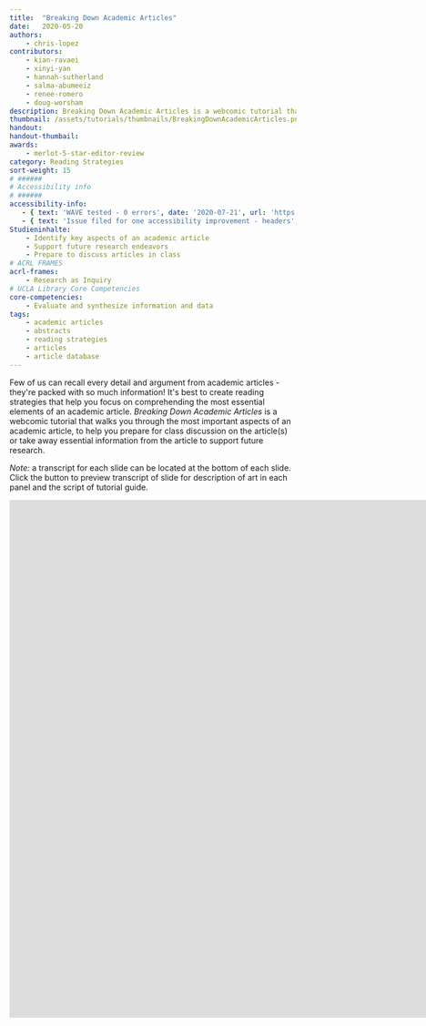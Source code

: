 ```yaml
---
title:  "Breaking Down Academic Articles"
date:   2020-05-20
authors: 
    - chris-lopez
contributors:
    - kian-ravaei
    - xinyi-yan
    - hannah-sutherland
    - salma-abumeeiz
    - renee-romero
    - doug-worsham
description: Breaking Down Academic Articles is a webcomic tutorial that walks you through the most important aspects of an academic article, to help you prepare for class discussion on the article(s) or take away essential information from the article to support future research. 
thumbnail: /assets/tutorials/thumbnails/BreakingDownAcademicArticles.png
handout:
handout-thumbail: 
awards:
    - merlot-5-star-editor-review
category: Reading Strategies
sort-weight: 15
# ######
# Accessibility info
# ######
accessibility-info:
   - { text: 'WAVE tested - 0 errors', date: '2020-07-21', url: 'https://wave.webaim.org/' }
   - { text: 'Issue filed for one accessibility improvement - headers', date: '2020-07-21', url: 'https://github.com/UCLALibrary/research-tips/issues' }
Studieninhalte:
    - Identify key aspects of an academic article
    - Support future research endeavors
    - Prepare to discuss articles in class
# ACRL FRAMES
acrl-frames:
    - Research as Inquiry
# UCLA Library Core Competencies
core-competencies:
    - Evaluate and synthesize information and data
tags:
    - academic articles
    - abstracts
    - reading strategies
    - articles
    - article database
---
```

Few of us can recall every detail and argument from academic articles - they're packed with so much information! It's best to create reading strategies that help you focus on comprehending the most essential elements of an academic article. _Breaking Down Academic Articles_ is a webcomic tutorial that walks you through the most important aspects of an academic article, to help you prepare for class discussion on the article(s) or take away essential information from the article to support future research. 

*Note:* a transcript for each slide can be located at the bottom of each slide. Click the button to preview transcript of slide for description of art in each panel and the script of tutorial guide.

<iframe src="https://uclabruinlearn.h5p.com/content/1291709931428653788/embed" width="1574" height="910" frameborder="0" allowfullscreen="allowfullscreen"></iframe><script src="https://uclalibrary.github.io/research-tips/assets/js/resizer.js" charset="UTF-8"></script>
